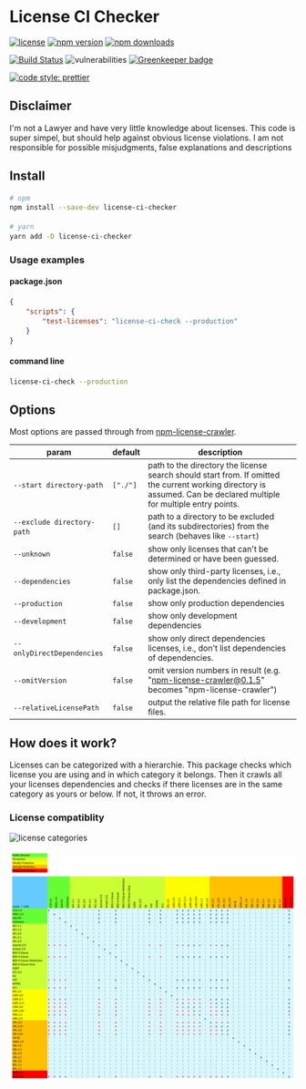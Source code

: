# License CI Checker

[![license](https://img.shields.io/npm/l/license-ci-checker.svg)](./LICENSE) [![npm version](https://img.shields.io/npm/v/license-ci-checker.svg)](https://www.npmjs.com/package/license-ci-checker) [![npm downloads](https://img.shields.io/npm/dt/license-ci-checker.svg)](https://www.npmjs.com/package/license-ci-checker)

[![Build Status](https://travis-ci.com/adrianjost/license-compatibility-checker.svg?branch=master)](https://travis-ci.com/adrianjost/license-compatibility-checker) ![vulnerabilities](https://img.shields.io/snyk/vulnerabilities/npm/license-ci-checker.svg) [![Greenkeeper badge](https://badges.greenkeeper.io/adrianjost/license-ci-checker.svg)](https://greenkeeper.io/)

[![code style: prettier](https://img.shields.io/badge/code_style-prettier-ff69b4.svg?style=flat-square)](https://github.com/prettier/prettier)

## Disclaimer

I'm not a Lawyer and have very little knowledge about licenses. This code is super simpel, but should help against obvious license violations. I am not responsible for possible misjudgments, false explanations and descriptions

## Install

```bash
# npm
npm install --save-dev license-ci-checker

# yarn
yarn add -D license-ci-checker
```

### Usage examples

#### package.json

```json
{
	"scripts": {
		"test-licenses": "license-ci-check --production"
	}
}
```

#### command line

```bash
license-ci-check --production
```

## Options

Most options are passed through from [npm-license-crawler](https://github.com/mwittig/npm-license-crawler).

| param                      | default  | description                                                                                                                                                          |
| -------------------------- | -------- | -------------------------------------------------------------------------------------------------------------------------------------------------------------------- |
| `--start directory-path`   | `["./"]` | path to the directory the license search should start from. If omitted the current working directory is assumed. Can be declared multiple for multiple entry points. |
| `--exclude directory-path` | `[]`     | path to a directory to be excluded (and its subdirectories) from the search (behaves like `--start`)                                                                 |
| `--unknown`                | `false`  | show only licenses that can't be determined or have been guessed.                                                                                                    |
| `--dependencies`           | `false`  | show only third-party licenses, i.e., only list the dependencies defined in package.json.                                                                            |
| `--production`             | `false`  | show only production dependencies                                                                                                                                    |
| `--development`            | `false`  | show only development dependencies                                                                                                                                   |
| `--onlyDirectDependencies` | `false`  | show only direct dependencies licenses, i.e., don't list dependencies of dependencies.                                                                               |
| `--omitVersion`            | `false`  | omit version numbers in result (e.g. "npm-license-crawler@0.1.5" becomes "npm-license-crawler")                                                                      |
| `--relativeLicensePath`    | `false`  | output the relative file path for license files.                                                                                                                     |

## How does it work?

Licenses can be categorized with a hierarchie. This package checks which license you are using and in which category it belongs. Then it crawls all your licenses dependencies and checks if there licenses are in the same category as yours or below. If not, it throws an error.

### License compatiblity

![license categories](https://janelia-flyem.github.io/images/open_licenses.png)

![license compatibility](https://raw.githubusercontent.com/HansHammel/license-compatibility-checker/HEAD/licenses.png)
